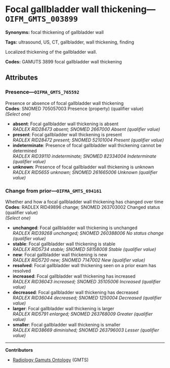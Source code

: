 # Focal gallbladder wall thickening—`OIFM_GMTS_003899`

**Synonyms:** focal thickening of gallbladder wall

**Tags:** ultrasound, US, CT, gallbladder, wall thickening, finding

Localized thickening of the gallbladder wall.

**Codes:** GAMUTS 3899 focal gallbladder wall thickening

## Attributes

### Presence—`OIFMA_GMTS_765592`

Presence or absence of focal gallbladder wall thickening  
**Codes**: SNOMED 705057003 Presence (property) (qualifier value)  
*(Select one)*

- **absent**: Focal gallbladder wall thickening is absent  
_RADLEX RID28473 absent; SNOMED 2667000 Absent (qualifier value)_
- **present**: Focal gallbladder wall thickening is present  
_RADLEX RID28472 present; SNOMED 52101004 Present (qualifier value)_
- **indeterminate**: Presence of focal gallbladder wall thickening cannot be determined  
_RADLEX RID39110 indeterminate; SNOMED 82334004 Indeterminate (qualifier value)_
- **unknown**: Presence of focal gallbladder wall thickening is unknown  
_RADLEX RID5655 unknown; SNOMED 261665006 Unknown (qualifier value)_

### Change from prior—`OIFMA_GMTS_694161`

Whether and how a focal gallbladder wall thickening has changed over time  
**Codes**: RADLEX RID49896 change; SNOMED 263703002 Changed status (qualifier value)  
*(Select one)*

- **unchanged**: Focal gallbladder wall thickening is unchanged  
_RADLEX RID39268 unchanged; SNOMED 260388006 No status change (qualifier value)_
- **stable**: Focal gallbladder wall thickening is stable  
_RADLEX RID5734 stable; SNOMED 58158008 Stable (qualifier value)_
- **new**: Focal gallbladder wall thickening is new  
_RADLEX RID5720 new; SNOMED 7147002 New (qualifier value)_
- **resolved**: Focal gallbladder wall thickening seen on a prior exam has resolved  
- **increased**: Focal gallbladder wall thickening has increased  
_RADLEX RID36043 increased; SNOMED 35105006 Increased (qualifier value)_
- **decreased**: Focal gallbladder wall thickening has decreased  
_RADLEX RID36044 decreased; SNOMED 1250004 Decreased (qualifier value)_
- **larger**: Focal gallbladder wall thickening is larger  
_RADLEX RID5791 enlarged; SNOMED 263768009 Greater (qualifier value)_
- **smaller**: Focal gallbladder wall thickening is smaller  
_RADLEX RID38669 diminished; SNOMED 263796003 Lesser (qualifier value)_

---

**Contributors**

- [Radiology Gamuts Ontology](https://gamuts.net/) (GMTS)